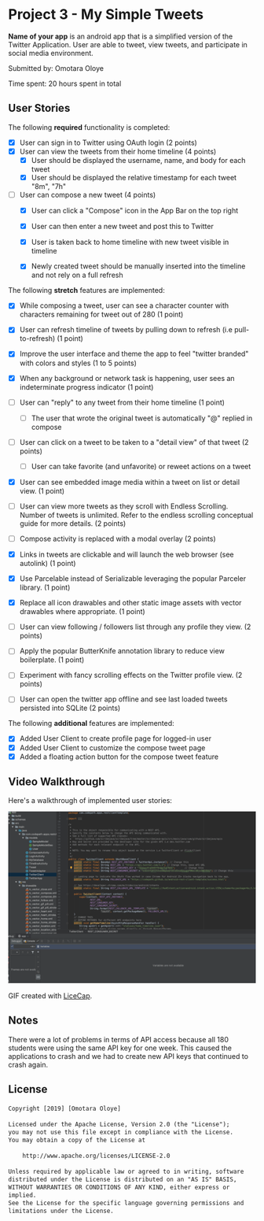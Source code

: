 # Project 3 - My Simple Tweets

**Name of your app** is an android app that is a simplified version of the Twitter Application. User are able to tweet, view tweets, and participate in social media environment.

Submitted by: Omotara Oloye

Time spent: 20 hours spent in total

## User Stories

The following **required** functionality is completed:

* [x] User can sign in to Twitter using OAuth login (2 points)
* [x] User can view the tweets from their home timeline (4 points)
    * [x] User should be displayed the username, name, and body for each tweet
    * [x] User should be displayed the relative timestamp for each tweet "8m", "7h"
* [ ] User can compose a new tweet (4 points)
    * [x] User can click a "Compose" icon in the App Bar on the top right
    * [x] User can then enter a new tweet and post this to Twitter
    * [x] User is taken back to home timeline with new tweet visible in timeline
    * [x] Newly created tweet should be manually inserted into the timeline and not rely on a full refresh


The following **stretch** features are implemented:

* [x] While composing a tweet, user can see a character counter with characters remaining for tweet out of 280 (1 point)
* [x] User can refresh timeline of tweets by pulling down to refresh (i.e pull-to-refresh) (1 point)
* [x] Improve the user interface and theme the app to feel "twitter branded" with colors and styles (1 to 5 points)
* [x] When any background or network task is happening, user sees an indeterminate progress indicator (1 point)
* [ ] User can "reply" to any tweet from their home timeline (1 point)
    * [ ] The user that wrote the original tweet is automatically "@" replied in compose
* [ ] User can click on a tweet to be taken to a "detail view" of that tweet (2 points)
    * [ ] User can take favorite (and unfavorite) or reweet actions on a tweet
* [x] User can see embedded image media within a tweet on list or detail view. (1 point)
* [ ] User can view more tweets as they scroll with Endless Scrolling. Number of tweets is unlimited. Refer to the endless scrolling conceptual guide for more details. (2 points)
* [ ] Compose activity is replaced with a modal overlay (2 points)
* [x] Links in tweets are clickable and will launch the web browser (see autolink) (1 point)
* [x] Use Parcelable instead of Serializable leveraging the popular Parceler library. (1 point)
* [x] Replace all icon drawables and other static image assets with vector drawables where appropriate. (1 point)
* [ ] User can view following / followers list through any profile they view. (2 points)
* [ ] Apply the popular ButterKnife annotation library to reduce view boilerplate. (1 point)
* [ ] Experiment with fancy scrolling effects on the Twitter profile view. (2 points)
* [ ] User can open the twitter app offline and see last loaded tweets persisted into SQLite (2 points)


The following **additional** features are implemented:

* [x] Added User Client to create profile page for logged-in user
* [x] Added User Client to customize the compose tweet page
* [x] Added a floating action button for the compose tweet feature

## Video Walkthrough

Here's a walkthrough of implemented user stories:

<img src='https://github.com/Omotara-Oloye/MySimpleTweets/blob/master/MySimpleTweet.gif' title='Video Walkthrough' width='' alt='Video Walkthrough' />

GIF created with [LiceCap](http://www.cockos.com/licecap/).

## Notes

There were a lot of problems in terms of API access because all 180 students were using the same API key for one week. This caused the applications to crash and we had to create new API keys that continued to crash again.

## License

    Copyright [2019] [Omotara Oloye]

    Licensed under the Apache License, Version 2.0 (the "License");
    you may not use this file except in compliance with the License.
    You may obtain a copy of the License at

        http://www.apache.org/licenses/LICENSE-2.0

    Unless required by applicable law or agreed to in writing, software
    distributed under the License is distributed on an "AS IS" BASIS,
    WITHOUT WARRANTIES OR CONDITIONS OF ANY KIND, either express or implied.
    See the License for the specific language governing permissions and
    limitations under the License.
